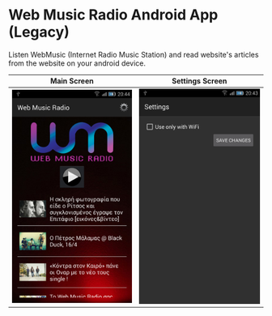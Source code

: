 # Web Music Radio Android App (Legacy)

Listen WebMusic (Internet Radio Music Station) and read website's articles from the website on your android device.

| Main Screen | Settings Screen |
:-------------:|:-----------------:|
| <img src="images/webmusicradio_app_main_screen.png" style="width:300px;"> | <img src="images/webmusicradio_app_settings_screen.png" style="width:300px;"> |
